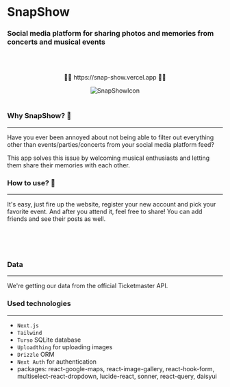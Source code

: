 # SnapShow

### Social media platform for sharing photos and memories from concerts and musical events
<br><br>

<p align="center">🎤🎵 https://snap-show.vercel.app 🎤🎵 </p>

<div align="center">
  <img src="https://github.com/AdamBalu/SnapShow/assets/74269166/d2a4723d-cc6d-4b52-8850-2714a778ef45" alt="SnapShowIcon">
</div>

<br>


### Why SnapShow? 🥁
---
Have you ever been annoyed about not being able to filter out everything other than events/parties/concerts from your social media platform feed?

This app solves this issue by welcoming musical enthusiasts and letting them share their memories with each other. 

### How to use? 🎸
---
It's easy, just fire up the website, register your new account and pick your favorite event. And after you attend it, feel free to share! You can add friends and see their posts as well.

<br><br><br>

### Data
---
We're getting our data from the official Ticketmaster API.

### Used technologies
---
- `Next.js`
- `Tailwind`
- `Turso` SQLite database
- `Uploadthing` for uploading images
- `Drizzle` ORM
- `Next Auth` for authentication
- packages: react-google-maps, react-image-gallery, react-hook-form, multiselect-react-dropdown, lucide-react, sonner, react-query, daisyui
